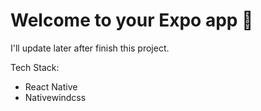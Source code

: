 # Welcome to your Expo app 👋

I'll update later after finish this project.

Tech Stack:
- React Native
- Nativewindcss